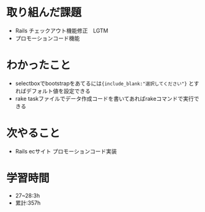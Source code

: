 # 取り組んだ課題
- Rails チェックアウト機能修正　LGTM
- プロモーションコード機能
# わかったこと
- selectboxでbootstrapをあてるには`{include_blank:"選択してください"}` とすればデフォルト値を設定できる
- rake taskファイルでデータ作成コードを書いてあればrakeコマンドで実行できる
# 次やること
- Rails ecサイト プロモーションコード実装
# 学習時間
- 27~28:3h
- 累計:357h
